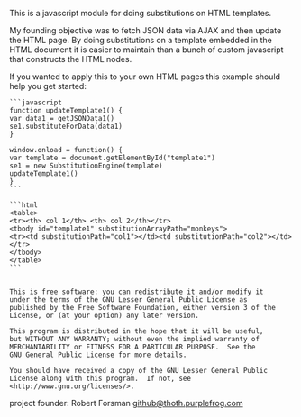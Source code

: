 This is a javascript module for doing substitutions on HTML templates.

My founding objective was to fetch JSON data via AJAX and then update
the HTML page.  By doing substitutions on a template embedded in the
HTML document it is easier to maintain than a bunch of custom
javascript that constructs the HTML nodes.


If you wanted to apply this to your own HTML pages this example should
help you get started:

    ```javascript
    function updateTemplate1() {
    var data1 = getJSONData1()
    se1.substituteForData(data1)
    }

    window.onload = function() {
    var template = document.getElementById("template1")
    se1 = new SubstitutionEngine(template)
    updateTemplate1()
    }
    ```

    ```html
    <table>
    <tr><th> col 1</th> <th> col 2</th></tr>
    <tbody id="template1" substitutionArrayPath="monkeys">
    <tr><td substitutionPath="col1"></td><td substitutionPath="col2"></td></tr>
    </tbody>
    </table>
    ```


    This is free software: you can redistribute it and/or modify it
    under the terms of the GNU Lesser General Public License as
    published by the Free Software Foundation, either version 3 of the
    License, or (at your option) any later version.

    This program is distributed in the hope that it will be useful,
    but WITHOUT ANY WARRANTY; without even the implied warranty of
    MERCHANTABILITY or FITNESS FOR A PARTICULAR PURPOSE.  See the
    GNU General Public License for more details.

    You should have received a copy of the GNU Lesser General Public
    License along with this program.  If not, see
    <http://www.gnu.org/licenses/>.


project founder:
Robert Forsman
<github@thoth.purplefrog.com>
